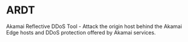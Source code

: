 # ARDT
Akamai Reflective DDoS Tool - Attack the origin host behind the Akamai Edge hosts and DDoS protection offered by Akamai services.
